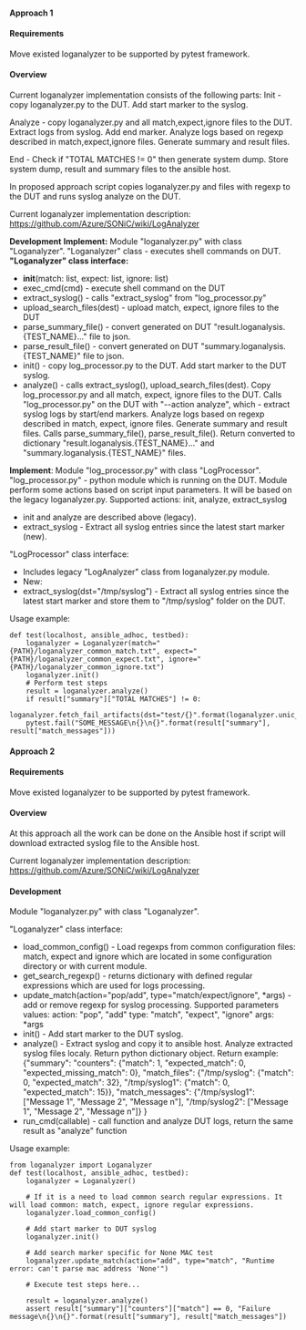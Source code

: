 #### Approach 1

#### Requirements
Move existed loganalyzer to be supported by pytest framework.

#### Overview
Current loganalyzer implementation consists of the following parts:
Init - copy loganalyzer.py to the DUT. Add start marker to the syslog.

Analyze - copy loganalyzer.py and all match,expect,ignore files to the DUT. Extract logs from syslog. Add end marker. Analyze logs based on regexp described in match,expect,ignore files.
Generate summary and result files.

End - Check if "TOTAL MATCHES != 0" then generate system dump. Store system dump, result and summary files to the ansible host.

In proposed approach script copies loganalyzer.py and files with regexp to the DUT and runs syslog analyze on the DUT.

Current loganalyzer implementation description:
https://github.com/Azure/SONiC/wiki/LogAnalyzer

**Development**
**Implement:**
	Module "loganalyzer.py" with class "Loganalyzer".
	"Loganalyzer" class - executes shell commands on DUT.
	**"Loganalyzer" class interface:**
- __init__(match: list, expect: list, ignore: list)
- exec_cmd(cmd) - execute shell command on the DUT
- extract_syslog() - calls "extract_syslog" from "log_processor.py"
- upload_search_files(dest) - upload match, expect, ignore files to the DUT
- parse_summary_file() - convert generated on DUT "result.loganalysis.{TEST_NAME}..." file to json.
- parse_result_file() - convert generated on DUT "summary.loganalysis.{TEST_NAME}" file to json.
- init() - copy log_processor.py to the DUT. Add start marker to the DUT syslog.
- analyze() - calls extract_syslog(), upload_search_files(dest). Copy log_processor.py and all match, expect, ignore files to the DUT. Calls "log_processor.py" on the DUT with "--action analyze", which - extract syslog logs by start/end markers. Analyze logs based on regexp described in match, expect, ignore files. Generate summary and result files. Calls parse_summary_file(), parse_result_file().  Return converted to dictionary "result.loganalysis.{TEST_NAME}..." and "summary.loganalysis.{TEST_NAME}" files.

**Implement**:
Module "log_processor.py" with class "LogProcessor".
"log_processor.py" - python module which is running on the DUT. Module perform some actions based on script input parameters. It will be based on the legacy loganalyzer.py.
Supported actions: init, analyze, extract_syslog
- init and analyze are described above (legacy).
- extract_syslog - Extract all syslog entries since the latest start marker (new).

"LogProcessor" class interface:
- Includes legacy "LogAnalyzer" class from loganalyzer.py module.
- New:
- extract_syslog(dst="/tmp/syslog") - Extract all syslog entries since the latest start marker and store them to "/tmp/syslog" folder on the DUT.

Usage example:

	def test(localhost, ansible_adhoc, testbed):
		loganalyzer = Loganalyzer(match="{PATH}/loganalyzer_common_match.txt", expect="{PATH}/loganalyzer_common_expect.txt", ignore="{PATH}/loganalyzer_common_ignore.txt")
		loganalyzer.init()
		# Perform test steps
		result = loganalyzer.analyze()
		if result["summary"]["TOTAL MATCHES"] != 0:
			loganalyzer.fetch_fail_artifacts(dst="test/{}".format(loganalyzer.unic_test_name))
		pytest.fail("SOME_MESSAGE\n{}\n{}".format(result["summary"], result["match_messages"]))

#### Approach 2
#### Requirements
Move existed loganalyzer to be supported by pytest framework.

#### Overview
At this approach all the work can be done on the Ansible host if script will download extracted syslog file to the Ansible host.

Current loganalyzer implementation description:
https://github.com/Azure/SONiC/wiki/LogAnalyzer

#### Development
Module "loganalyzer.py" with class "Loganalyzer".

"Loganalyzer" class interface:
- load_common_config() - Load regexps from common configuration files: match, expect and ignore which are located in some configuration directory or with current module.
- get_search_regexp() - returns dictionary with defined regular expressions which are used for logs processing.
- update_match(action="pop/add", type="match/expect/ignore", *args) - add or remove regexp for syslog processing.
Supported parameters values:
action: "pop", "add"
type: "match", "expect", "ignore"
args: *args
- init() - Add start marker to the DUT syslog.
- analyze() - Extract syslog and copy it to ansible host. Analyze extracted syslog files localy. Return python dictionary object.
Return example:
		{"summary":
		"counters": {"match": 1, "expected_match": 0, "expected_missing_match": 0},
		"match_files": {"/tmp/syslog": {"match": 0, "expected_match": 32},
						"/tmp/syslog1": {"match": 0, "expected_match": 15}},
						"match_messages": {"/tmp/syslog1": ["Message 1", "Message 2", "Message n"],
						 "/tmp/syslog2": ["Message 1", "Message 2", "Message n"]}
	}
- run_cmd(callable) - call function and analyze DUT logs, return the same result as "analyze" function

Usage example:

	from loganalyzer import Loganalyzer
	def test(localhost, ansible_adhoc, testbed):
		loganalyzer = Loganalyzer()

		# If it is a need to load common search regular expressions. It will load common: match, expect, ignore regular expressions.
		loganalyzer.load_common_config()

		# Add start marker to DUT syslog
		loganalyzer.init()

		# Add search marker specific for None MAC test
		loganalyzer.update_match(action="add", type="match", "Runtime error: can't parse mac address 'None'")
		
		# Execute test steps here...

		result = loganalyzer.analyze()
		assert result["summary"]["counters"]["match"] == 0, "Failure message\n{}\n{}".format(result["summary"], result["match_messages"])
